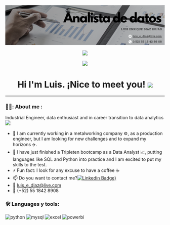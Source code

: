 
<div id="header" align="center">
  <img decoding="async" src="https://github.com/Prihor95/Prihor95/blob/20b61831a21d4bb62baddf78cbfd8fdb88d69615/Data_analyst_Luis.png" width="800"/>

  [![](https://img.shields.io/badge/LinkedIn-0077B5?style=for-the-badge&logo=linkedin&logoColor=white)](https://www.linkedin.com/in/luis-enrique-diaz-rojas-905604163/)

![](https://komarev.com/ghpvc/?username=Prihor95&color=blueviolet&style=for-the-badge)
</div>
<div id="badges" align="center">


<h1>
  Hi I'm Luis. ¡Nice to meet you!
  <img decoding="async" src="https://media.giphy.com/media/hvRJCLFzcasrR4ia7z/giphy.gif" width="30px"/>
</h1>


---
 <div id="header" align="left">

### 👨‍💻: About me :
Industrial Engineer, data enthusiast and in career transition to data analytics  <img decoding="async" src="https://media.giphy.com/media/v1.Y2lkPTc5MGI3NjExbXE2bzY2Z3d1OHR1ZXFlaTMzN2h0d2E1YjMzaGYyaGsxZjVqZzd2YiZlcD12MV9pbnRlcm5hbF9naWZfYnlfaWQmY3Q9Zw/VHI6svvhu5xuqzyAoM/giphy.gif" width="30">

- 🔭 I am currently working in a metalworking company ⚙️, as a production engineer, but I am looking for new challenges and to expand my horizons ✈️.
- 🌱 I have just finished a Tripleten bootcamp as a Data Analyst 📈, putting languages ​​like SQL and Python into practice and I am excited to put my skills to the test.
- ⚡ Fun fact: I look for any excuse to have a coffee ☕
- 📫 Do you want to contact me?[![Linkedin Badge](https://img.shields.io/badge/LinkedIn-0077B5?style=for-the-badge&logo=linkedin&logoColor=white))](https://www.linkedin.com/in/luis-enrique-diaz-rojas-905604163/?locale=en_US)
- :e-mail: luis_e_diaz@live.com
- :iphone: (+52) 55 1842 8908



### :hammer_and_wrench: Languages y tools:

<div id="header" align="left">
    <img decoding="async" src="https://img.shields.io/badge/Python-3776AB?style=for-the-badge&logo=python&logoColor=white" alt="python"/>
  </a>
    <img decoding="async" src="https://img.shields.io/badge/MySQL-6DB33F?style=for-the-badge&logo=mysql&logoColor=white" alt="mysql"/>
  </a>
 <img decoding="async" src="https://img.shields.io/badge/Microsoft_Excel-217346?style=for-the-badge&logo=microsoft-excel&logoColor=white" alt="excel"/>
  </a>
 <img decoding="async" src="https://img.shields.io/badge/Power_BI-FFBE00?style=for-the-badge&logo=Power-BI&logoColor=white" alt="powerbi"/>
  </a>

</div>
